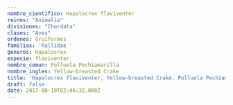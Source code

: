 ```yaml
---
nombre_cientifico: Hapalocrex flaviventer
reinos: "Animalia"
divisiones: "Chordata"
clases: "Aves"
ordenes: Gruiformes
familias: 'Rallidae '
generos: Hapalocrex
especie: flaviventer
nombre_comun: Polluela Pechiamarilla
nombre_ingles: Yellow-breasted Crake
title: 'Hapalocrex flaviventer, Yellow-breasted Crake, Polluela Pechiamarilla'
draft: false
date: 2017-08-19T02:46:32.000Z
---
```


